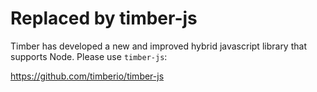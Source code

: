 # Replaced by timber-js

Timber has developed a new and improved hybrid javascript library that supports Node. Please use `timber-js`:

https://github.com/timberio/timber-js

